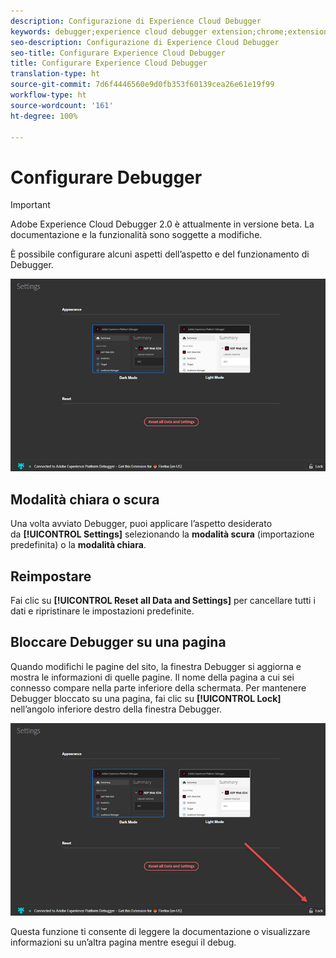 ```yaml
---
description: Configurazione di Experience Cloud Debugger
keywords: debugger;experience cloud debugger extension;chrome;extension;configure
seo-description: Configurazione di Experience Cloud Debugger
seo-title: Configurare Experience Cloud Debugger
title: Configurare Experience Cloud Debugger
translation-type: ht
source-git-commit: 7d6f4446560e9d0fb353f60139cea26e61e19f99
workflow-type: ht
source-wordcount: '161'
ht-degree: 100%

---
```



# Configurare Debugger

>[!IMPORTANT]
>
>Adobe Experience Cloud Debugger 2.0 è attualmente in versione beta. La documentazione e la funzionalità sono soggette a modifiche.

È possibile configurare alcuni aspetti dell’aspetto e del funzionamento di Debugger.

![](assets/settings.jpg)

## Modalità chiara o scura

Una volta avviato Debugger, puoi applicare l’aspetto desiderato da **[!UICONTROL Settings]** selezionando la **modalità scura** (importazione predefinita) o la **modalità chiara**.

## Reimpostare

Fai clic su **[!UICONTROL Reset all Data and Settings]** per cancellare tutti i dati e ripristinare le impostazioni predefinite.

## Bloccare Debugger su una pagina

Quando modifichi le pagine del sito, la finestra Debugger si aggiorna e mostra le informazioni di quelle pagine. Il nome della pagina a cui sei connesso compare nella parte inferiore della schermata. Per mantenere Debugger bloccato su una pagina, fai clic su **[!UICONTROL Lock]** nell’angolo inferiore destro della finestra Debugger.

![](assets/lock.jpg)

Questa funzione ti consente di leggere la documentazione o visualizzare informazioni su un’altra pagina mentre esegui il debug.